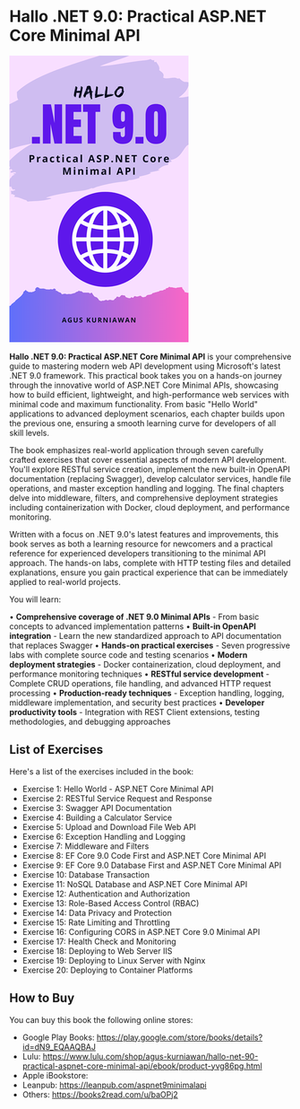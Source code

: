 # Hallo .NET 9.0: Practical ASP.NET Core Minimal API

<img src="images/thumbnail.png"  width="320">

**Hallo .NET 9.0: Practical ASP.NET Core Minimal API** is your comprehensive guide to mastering modern web API development using Microsoft's latest .NET 9.0 framework. This practical book takes you on a hands-on journey through the innovative world of ASP.NET Core Minimal APIs, showcasing how to build efficient, lightweight, and high-performance web services with minimal code and maximum functionality. From basic "Hello World" applications to advanced deployment scenarios, each chapter builds upon the previous one, ensuring a smooth learning curve for developers of all skill levels.

The book emphasizes real-world application through seven carefully crafted exercises that cover essential aspects of modern API development. You'll explore RESTful service creation, implement the new built-in OpenAPI documentation (replacing Swagger), develop calculator services, handle file operations, and master exception handling and logging. The final chapters delve into middleware, filters, and comprehensive deployment strategies including containerization with Docker, cloud deployment, and performance monitoring.

Written with a focus on .NET 9.0's latest features and improvements, this book serves as both a learning resource for newcomers and a practical reference for experienced developers transitioning to the minimal API approach. The hands-on labs, complete with HTTP testing files and detailed explanations, ensure you gain practical experience that can be immediately applied to real-world projects.

You will learn:

• **Comprehensive coverage of .NET 9.0 Minimal APIs** - From basic concepts to advanced implementation patterns
• **Built-in OpenAPI integration** - Learn the new standardized approach to API documentation that replaces Swagger
• **Hands-on practical exercises** - Seven progressive labs with complete source code and testing scenarios
• **Modern deployment strategies** - Docker containerization, cloud deployment, and performance monitoring techniques
• **RESTful service development** - Complete CRUD operations, file handling, and advanced HTTP request processing
• **Production-ready techniques** - Exception handling, logging, middleware implementation, and security best practices
• **Developer productivity tools** - Integration with REST Client extensions, testing methodologies, and debugging approaches


## List of Exercises

Here's a list of the exercises included in the book:

* Exercise 1: Hello World - ASP.NET Core Minimal API
* Exercise 2: RESTful Service Request and Response
* Exercise 3: Swagger API Documentation
* Exercise 4: Building a Calculator Service
* Exercise 5: Upload and Download File Web API
* Exercise 6: Exception Handling and Logging
* Exercise 7: Middleware and Filters
* Exercise 8: EF Core 9.0 Code First and ASP.NET Core Minimal API
* Exercise 9: EF Core 9.0 Database First and ASP.NET Core Minimal API
* Exercise 10: Database Transaction
* Exercise 11: NoSQL Database and ASP.NET Core Minimal API
* Exercise 12: Authentication and Authorization
* Exercise 13: Role-Based Access Control (RBAC)
* Exercise 14: Data Privacy and Protection
* Exercise 15: Rate Limiting and Throttling
* Exercise 16: Configuring CORS in ASP.NET Core 9.0 Minimal API
* Exercise 17: Health Check and Monitoring
* Exercise 18: Deploying to Web Server IIS
* Exercise 19: Deploying to Linux Server with Nginx
* Exercise 20: Deploying to Container Platforms

## How to Buy

You can buy this book the following online stores:

* Google Play Books: https://play.google.com/store/books/details?id=dN9_EQAAQBAJ
* Lulu: https://www.lulu.com/shop/agus-kurniawan/hallo-net-90-practical-aspnet-core-minimal-api/ebook/product-yvg86pg.html
* Apple iBookstore: 
* Leanpub: https://leanpub.com/aspnet9minimalapi 
* Others: https://books2read.com/u/baOPj2 